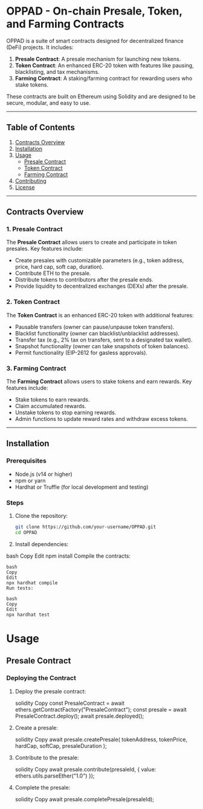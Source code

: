 # OPPAD - On-chain Presale, Token, and Farming Contracts

OPPAD is a suite of smart contracts designed for decentralized finance (DeFi) projects. It includes:
1. **Presale Contract**: A presale mechanism for launching new tokens.
2. **Token Contract**: An enhanced ERC-20 token with features like pausing, blacklisting, and tax mechanisms.
3. **Farming Contract**: A staking/farming contract for rewarding users who stake tokens.

These contracts are built on Ethereum using Solidity and are designed to be secure, modular, and easy to use.

---

## Table of Contents
1. [Contracts Overview](#contracts-overview)
2. [Installation](#installation)
3. [Usage](#usage)
   - [Presale Contract](#presale-contract)
   - [Token Contract](#token-contract)
   - [Farming Contract](#farming-contract)
4. [Contributing](#contributing)
5. [License](#license)

---

## Contracts Overview

### 1. Presale Contract
The **Presale Contract** allows users to create and participate in token presales. Key features include:
- Create presales with customizable parameters (e.g., token address, price, hard cap, soft cap, duration).
- Contribute ETH to the presale.
- Distribute tokens to contributors after the presale ends.
- Provide liquidity to decentralized exchanges (DEXs) after the presale.

### 2. Token Contract
The **Token Contract** is an enhanced ERC-20 token with additional features:
- Pausable transfers (owner can pause/unpause token transfers).
- Blacklist functionality (owner can blacklist/unblacklist addresses).
- Transfer tax (e.g., 2% tax on transfers, sent to a designated tax wallet).
- Snapshot functionality (owner can take snapshots of token balances).
- Permit functionality (EIP-2612 for gasless approvals).

### 3. Farming Contract
The **Farming Contract** allows users to stake tokens and earn rewards. Key features include:
- Stake tokens to earn rewards.
- Claim accumulated rewards.
- Unstake tokens to stop earning rewards.
- Admin functions to update reward rates and withdraw excess tokens.

---

## Installation

### Prerequisites
- Node.js (v14 or higher)
- npm or yarn
- Hardhat or Truffle (for local development and testing)

### Steps
1. Clone the repository:
   ```bash
   git clone https://github.com/your-username/OPPAD.git
   cd OPPAD


2. Install dependencies:

 bash
    Copy
    Edit
    npm install
    Compile the contracts:

    bash
    Copy
    Edit
    npx hardhat compile
    Run tests:

    bash
    Copy
    Edit
    npx hardhat test


# Usage
## Presale Contract
### Deploying the Contract

1. Deploy the presale contract:

    solidity
    Copy
    const PresaleContract = await ethers.getContractFactory("PresaleContract");
    const presale = await PresaleContract.deploy();
    await presale.deployed();
2. Create a presale:

    solidity
    Copy
    await presale.createPresale(
        tokenAddress,
        tokenPrice,
        hardCap,
        softCap,
        presaleDuration
    );
3. Contribute to the presale:

    solidity
    Copy
    await presale.contribute(presaleId, { value: ethers.utils.parseEther("1.0") });
4. Complete the presale:

    solidity
    Copy
    await presale.completePresale(presaleId);